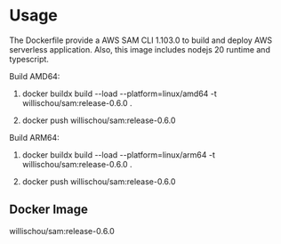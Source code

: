# Usage

The Dockerfile provide a AWS SAM CLI 1.103.0 to build and deploy AWS serverless application.
Also, this image includes nodejs 20 runtime and typescript.

Build AMD64:

1. docker buildx build --load --platform=linux/amd64 -t willischou/sam:release-0.6.0 .

2. docker push willischou/sam:release-0.6.0

Build ARM64:

1. docker buildx build --load --platform=linux/arm64 -t willischou/sam:release-0.6.0 .

2. docker push willischou/sam:release-0.6.0

## Docker Image

willischou/sam:release-0.6.0
